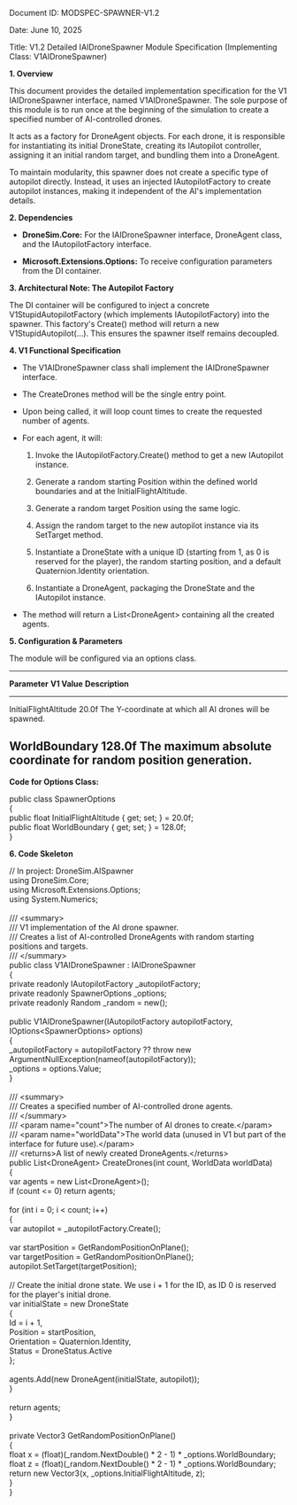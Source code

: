 Document ID: MODSPEC-SPAWNER-V1.2

Date: June 10, 2025

Title: V1.2 Detailed IAIDroneSpawner Module Specification (Implementing Class: V1AIDroneSpawner)

**1. Overview**

This document provides the detailed implementation specification for the V1 IAIDroneSpawner interface, named V1AIDroneSpawner. The sole purpose of this module is to run once at the beginning of the simulation to create a specified number of AI-controlled drones.

It acts as a factory for DroneAgent objects. For each drone, it is responsible for instantiating its initial DroneState, creating its IAutopilot controller, assigning it an initial random target, and bundling them into a DroneAgent.

To maintain modularity, this spawner does not create a specific type of autopilot directly. Instead, it uses an injected IAutopilotFactory to create autopilot instances, making it independent of the AI\'s implementation details.

**2. Dependencies**

- **DroneSim.Core:** For the IAIDroneSpawner interface, DroneAgent class, and the IAutopilotFactory interface.

- **Microsoft.Extensions.Options:** To receive configuration parameters from the DI container.

**3. Architectural Note: The Autopilot Factory**

The DI container will be configured to inject a concrete V1StupidAutopilotFactory (which implements IAutopilotFactory) into the spawner. This factory\'s Create() method will return a new V1StupidAutopilot(\...). This ensures the spawner itself remains decoupled.

**4. V1 Functional Specification**

- The V1AIDroneSpawner class shall implement the IAIDroneSpawner interface.

- The CreateDrones method will be the single entry point.

- Upon being called, it will loop count times to create the requested number of agents.

- For each agent, it will:

  1.  Invoke the IAutopilotFactory.Create() method to get a new IAutopilot instance.

  2.  Generate a random starting Position within the defined world boundaries and at the InitialFlightAltitude.

  3.  Generate a random target Position using the same logic.

  4.  Assign the random target to the new autopilot instance via its SetTarget method.

  5.  Instantiate a DroneState with a unique ID (starting from 1, as 0 is reserved for the player), the random starting position, and a default Quaternion.Identity orientation.

  6.  Instantiate a DroneAgent, packaging the DroneState and the IAutopilot instance.

- The method will return a List\<DroneAgent\> containing all the created agents.

**5. Configuration & Parameters**

The module will be configured via an options class.

  -----------------------------------------------------------------------------------------------------------------
  **Parameter**           **V1 Value**            **Description**
  ----------------------- ----------------------- -----------------------------------------------------------------
  InitialFlightAltitude   20.0f                   The Y-coordinate at which all AI drones will be spawned.

  WorldBoundary           128.0f                  The maximum absolute coordinate for random position generation.
  -----------------------------------------------------------------------------------------------------------------

**Code for Options Class:**

public class SpawnerOptions\
{\
public float InitialFlightAltitude { get; set; } = 20.0f;\
public float WorldBoundary { get; set; } = 128.0f;\
}

**6. Code Skeleton**

// In project: DroneSim.AISpawner\
using DroneSim.Core;\
using Microsoft.Extensions.Options;\
using System.Numerics;\
\
/// \<summary\>\
/// V1 implementation of the AI drone spawner.\
/// Creates a list of AI-controlled DroneAgents with random starting positions and targets.\
/// \</summary\>\
public class V1AIDroneSpawner : IAIDroneSpawner\
{\
private readonly IAutopilotFactory \_autopilotFactory;\
private readonly SpawnerOptions \_options;\
private readonly Random \_random = new();\
\
public V1AIDroneSpawner(IAutopilotFactory autopilotFactory, IOptions\<SpawnerOptions\> options)\
{\
\_autopilotFactory = autopilotFactory ?? throw new ArgumentNullException(nameof(autopilotFactory));\
\_options = options.Value;\
}\
\
/// \<summary\>\
/// Creates a specified number of AI-controlled drone agents.\
/// \</summary\>\
/// \<param name=\"count\"\>The number of AI drones to create.\</param\>\
/// \<param name=\"worldData\"\>The world data (unused in V1 but part of the interface for future use).\</param\>\
/// \<returns\>A list of newly created DroneAgents.\</returns\>\
public List\<DroneAgent\> CreateDrones(int count, WorldData worldData)\
{\
var agents = new List\<DroneAgent\>();\
if (count \<= 0) return agents;\
\
for (int i = 0; i \< count; i++)\
{\
var autopilot = \_autopilotFactory.Create();\
\
var startPosition = GetRandomPositionOnPlane();\
var targetPosition = GetRandomPositionOnPlane();\
autopilot.SetTarget(targetPosition);\
\
// Create the initial drone state. We use i + 1 for the ID, as ID 0 is reserved for the player\'s initial drone.\
var initialState = new DroneState\
{\
Id = i + 1,\
Position = startPosition,\
Orientation = Quaternion.Identity,\
Status = DroneStatus.Active\
};\
\
agents.Add(new DroneAgent(initialState, autopilot));\
}\
\
return agents;\
}\
\
private Vector3 GetRandomPositionOnPlane()\
{\
float x = (float)(\_random.NextDouble() \* 2 - 1) \* \_options.WorldBoundary;\
float z = (float)(\_random.NextDouble() \* 2 - 1) \* \_options.WorldBoundary;\
return new Vector3(x, \_options.InitialFlightAltitude, z);\
}\
}
